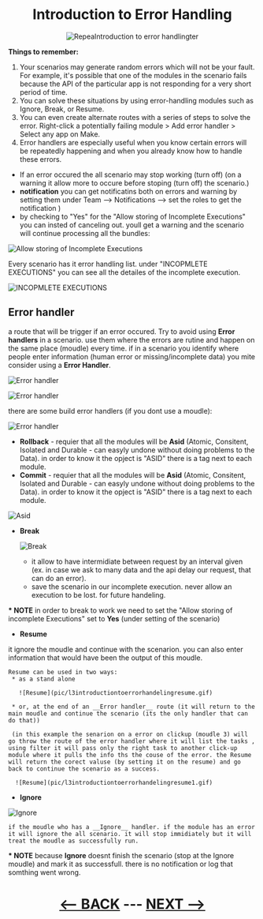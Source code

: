 <div align="center">

# Introduction to Error Handling


![RepeaIntroduction to error handlingter](pic/l3introductiontoerrorhandeling.gif)

</div>

__Things to remember:__

1. Your scenarios may generate random errors which will not be your fault. For example, it's possible that one of the modules in the scenario fails because the API of the particular app is not responding for a very short period of time.
2. You can solve these situations by using error-handling modules such as Ignore, Break, or Resume.
3. You can even create alternate routes with a series of steps to solve the error. Right-click a potentially failing module > Add error handler > Select any app on Make.
4. Error handlers are especially useful when you know certain errors will be repeatedly happening and when you already know how to handle these errors.


  * If an error occured the all scenario may stop working (turn off) (on a warning it allow more to occure before stoping (turn off) the scenario.)
  * __notification__ you can get notificatins both on errors and warning by setting them under Team --> Notifications --> set the roles to get the notification )
  * by checking to "Yes" for the "Allow storing of Incomplete Executions" you can insted of canceling out. youll get a warning and the scenario will continue processing all the bundles:

![Allow storing of Incomplete Executions](pic/l3introductiontoerrorhandelingallowstoring.gif)

Every scenario has it error handling list. under "INCOPMLETE EXECUTIONS" you can see all the detailes of the incomplete execution.

![INCOPMLETE EXECUTIONS](pic/l3introductiontoerrorhandelingincompleteexecutions.gif)

## Error handler

a route that will be trigger if an error occured.
Try to avoid using __Error handlers__ in a scenario. use them where the errors are rutine and happen on the same place (moudle) every time.
if in a scenario you identify where people enter information (human error or missing/incomplete data) you mite consider using a __Error Handler__.

![Error handler](pic/l3introductiontoerrorhandelingadderrorhandler.gif)

![Error handler](pic/l3introductiontoerrorhandelingerrorhandler.gif)

there are some build error handlers (if you dont use a moudle):

![Error handler](pic/l3introductiontoerrorhandelingadderrorhandlertypes.gif)

  * __Rollback__ - requier that all the modules will be __Asid__ (Atomic, Consitent, Isolated and Durable - can easyly undone without doing problems to the Data). in order to know it the opject is "ASID" there is a tag next to each module.
 * __Commit__ - requier that all the modules will be __Asid__ (Atomic, Consitent, Isolated and Durable - can easyly undone without doing problems to the Data). in order to know it the opject is "ASID" there is a tag next to each module.
   
![Asid](pic/l3introductiontoerrorhandelingasid.gif)
    
 
  * __Break__

    ![Break](pic/l3introductiontoerrorhandelingbreak.gif)
    
    * it allow to have intermidiate between request by an interval given (ex. in case we ask to many data and the api delay our request, that can do an error).
    * save the scenario in our incomplete execution. never allow an execution to be lost. for future handeling.

__* NOTE__ in order to break to work we need to set the "Allow storing of incomplete Executions" set to __Yes__ (under setting of the scenario)

    
  * __Resume__

it ignore the moudle and continue with the scenarion. you can also enter information that would have been the output of this moudle. 

    Resume can be used in two ways:
     * as a stand alone

       ![Resume](pic/l3introductiontoerrorhandelingresume.gif)
       
     * or, at the end of an __Error handler__ route (it will return to the main moudle and continue the scenario (its the only handler that can do that))

     (in this example the senarion on a error on clickup (moudle 3) will go throw the route of the error handler where it will list the tasks , using filter it will pass only the right task to another click-up module where it pulls the info ths the couse of the error. the Resume will return the corect valuse (by setting it on the resume) and go back to continue the scenario as a success.
     
      ![Resume](pic/l3introductiontoerrorhandelingresume1.gif)
    
  * __Ignore__

![Ignore](pic/l3introductiontoerrorhandelingignore.gif)

    if the moudle who has a __Ignore__ handler. if the module has an error it will ignore the all scenario. it will stop immidiately but it will treat the moudle as successfully run.
__* NOTE__ because __Ignore__ doesnt finish the scenario (stop at the Ignore moudle) and mark it as successfull. there is no notification or log that somthing went wrong.



<div align="center">


  
# [<-- BACK](l3built-inapps.md) --- [NEXT -->](.md)
</div>
